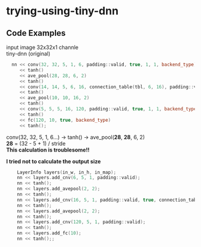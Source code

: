 # trying-using-tiny-dnn

## Code Examples

input image 32x32x1 channle  
tiny-dnn (original)  

```cpp
  nn << conv(32, 32, 5, 1, 6, padding::valid, true, 1, 1, backend_type)
     << tanh()
     << ave_pool(28, 28, 6, 2)
     << tanh()
     << conv(14, 14, 5, 6, 16, connection_table(tbl, 6, 16), padding::valid, true, 1, 1, backend_type)
     << tanh()
     << ave_pool(10, 10, 16, 2)
     << tanh()
     << conv(5, 5, 5, 16, 120, padding::valid, true, 1, 1, backend_type)
     << tanh()
     << fc(120, 10, true, backend_type)
     << tanh();
```
conv(32, 32, 5, 1, 6...) -> tanh() -> ave_pool(**28**, **28**, 6, 2)  
**28** = (32 - 5 + 1) / stride  
**This calculation is troublesome!!**  

**I tried not to calculate the output size**

```cpp
 	LayerInfo layers(in_w, in_h, in_map);
	nn << layers.add_cnv(6, 5, 1, padding::valid);
	nn << tanh();
	nn << layers.add_avepool(2, 2);
	nn << tanh();
	nn << layers.add_cnv(16, 5, 1, padding::valid, true, connection_table(tbl, 6, 16));
	nn << tanh();
	nn << layers.add_avepool(2, 2);
	nn << tanh();
	nn << layers.add_cnv(120, 5, 1, padding::valid);
	nn << tanh();
	nn << layers.add_fc(10);
	nn << tanh();;


